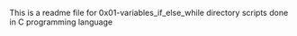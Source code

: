 This is a readme file for 0x01-variables_if_else_while directory scripts done in C programming language
